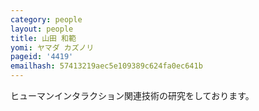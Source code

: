 ```yaml
---
category: people
layout: people
title: 山田 和範
yomi: ヤマダ カズノリ
pageid: '4419'
emailhash: 57413219aec5e109389c624fa0ec641b
---
```

ヒューマンインタラクション関連技術の研究をしております。